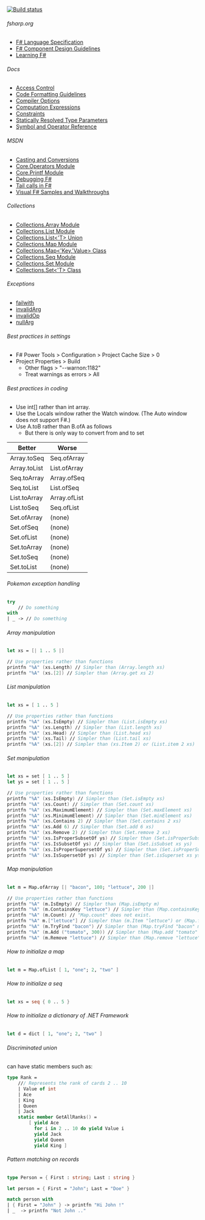 [![Build status](https://ci.appveyor.com/api/projects/status/awbxjohei2cpxnsp?svg=true)](https://ci.appveyor.com/project/tatsuya/fsharp-cheat-sheet)

###### fsharp.org
- [F# Language Specification](http://fsharp.org/specs/language-spec)
- [F# Component Design Guidelines](http://fsharp.org/specs/component-design-guidelines)
- [Learning F#](http://fsharp.org/learn.html)

###### Docs
- [Access Control](https://docs.microsoft.com/dotnet/articles/fsharp/language-reference/access-control)
- [Code Formatting Guidelines](https://docs.microsoft.com/dotnet/articles/fsharp/language-reference/code-formatting-guidelines)
- [Compiler Options](https://docs.microsoft.com/dotnet/articles/fsharp/language-reference/compiler-options)
- [Computation Expressions](https://docs.microsoft.com/dotnet/articles/fsharp/language-reference/computation-expressions)
- [Constraints](https://docs.microsoft.com/dotnet/articles/fsharp/language-reference/generics/constraints)
- [Statically Resolved Type Parameters](https://docs.microsoft.com/dotnet/articles/fsharp/language-reference/generics/statically-resolved-type-parameters)
- [Symbol and Operator Reference](https://docs.microsoft.com/dotnet/articles/fsharp/language-reference/symbol-and-operator-reference/index)

###### MSDN
- [Casting and Conversions](https://msdn.microsoft.com/visualfsharpdocs/conceptual/casting-and-conversions-%5bfsharp%5d)
- [Core.Operators Module](https://msdn.microsoft.com/visualfsharpdocs/conceptual/core.operators-module-%5bfsharp%5d)
- [Core.Printf Module](https://msdn.microsoft.com/visualfsharpdocs/conceptual/core.printf-module-%5bfsharp%5d)
- [Debugging F#](https://msdn.microsoft.com/library/ee843932.aspx)
- [Tail calls in F#](https://blogs.msdn.microsoft.com/fsharpteam/2011/07/08/tail-calls-in-f/)
- [Visual F# Samples and Walkthroughs](https://msdn.microsoft.com/visualfsharpdocs/conceptual/visual-fsharp-samples-and-walkthroughs)

###### Collections
- [Collections.Array Module](https://msdn.microsoft.com/visualfsharpdocs/conceptual/collections.array-module-%5bfsharp%5d)
- [Collections.List Module](https://msdn.microsoft.com/visualfsharpdocs/conceptual/collections.list-module-%5bfsharp%5d)
- [Collections.List<'T> Union](https://msdn.microsoft.com/visualfsharpdocs/conceptual/collections.list%5b't%5d-union-%5bfsharp%5d)
- [Collections.Map Module](https://msdn.microsoft.com/visualfsharpdocs/conceptual/collections.map-module-%5bfsharp%5d)
- [Collections.Map<'Key,'Value> Class](https://msdn.microsoft.com/visualfsharpdocs/conceptual/collections.map%5b'key,'value%5d-class-%5bfsharp%5d)
- [Collections.Seq Module](https://msdn.microsoft.com/visualfsharpdocs/conceptual/collections.seq-module-%5bfsharp%5d)
- [Collections.Set Module](https://msdn.microsoft.com/visualfsharpdocs/conceptual/collections.set-module-%5bfsharp%5d)
- [Collections.Set<'T> Class](https://msdn.microsoft.com/visualfsharpdocs/conceptual/collections.set%5B't%5D-class-%5Bfsharp%5D)

###### Exceptions
- [failwith](https://docs.microsoft.com/dotnet/articles/fsharp/language-reference/exception-handling/the-failwith-function)
- [invalidArg](https://docs.microsoft.com/dotnet/articles/fsharp/language-reference/exception-handling/the-invalidArg-function)
- [invalidOp](https://msdn.microsoft.com/visualfsharpdocs/conceptual/operators.invalidop%5b%27t%5d-function-%5bfsharp%5d)
- [nullArg](https://msdn.microsoft.com/visualfsharpdocs/conceptual/operators.nullarg%5b%27t%5d-function-%5bfsharp%5d)

###### Best practices in settings
- F# Power Tools > Configuration > Project Cache Size > 0
- Project Properties > Build
  - Other flags > "--warnon:1182"
  - Treat warnings as errors > All

###### Best practices in coding
- Use int[] rather than int array.
- Use the Locals window rather the Watch window. (The Auto window does not support F#.)
- Use A.toB rather than B.ofA as follows
  - But there is only way to convert from and to set

|Better|Worse|
|---|---|
|Array.toSeq|Seq.ofArray|
|Array.toList|List.ofArray|
|Seq.toArray|Array.ofSeq|
|Seq.toList|List.ofSeq|
|List.toArray|Array.ofList|
|List.toSeq|Seq.ofList|
|Set.ofArray|(none)|
|Set.ofSeq|(none)|
|Set.ofList|(none)|
|Set.toArray|(none)|
|Set.toSeq|(none)|
|Set.toList|(none)|

###### Pokemon exception handling
```fsharp
try
    // Do something
with
| _ -> // Do something
```

###### Array manipulation
```fsharp
let xs = [| 1 .. 5 |]

// Use properties rather than functions
printfn "%A" (xs.Length) // Simpler than (Array.length xs)
printfn "%A" (xs.[2]) // Simpler than (Array.get xs 2)
```

###### List manipulation
```fsharp
let xs = [ 1 .. 5 ]

// Use properties rather than functions
printfn "%A" (xs.IsEmpty) // Simpler than (List.isEmpty xs)
printfn "%A" (xs.Length) // Simpler than (List.length xs)
printfn "%A" (xs.Head) // Simpler than (List.head xs)
printfn "%A" (xs.Tail) // Simpler than (List.tail xs)
printfn "%A" (xs.[2]) // Simpler than (xs.Item 2) or (List.item 2 xs)
```

###### Set manipulation
```fsharp
let xs = set [ 1 .. 5 ]
let ys = set [ 1 .. 5 ]

// Use properties rather than functions
printfn "%A" (xs.IsEmpty) // Simpler than (Set.isEmpty xs)
printfn "%A" (xs.Count) // Simpler than (Set.count xs)
printfn "%A" (xs.MaximumElement) // Simpler than (Set.maxElement xs)
printfn "%A" (xs.MinimumElement) // Simpler than (Set.minElement xs)
printfn "%A" (xs.Contains 2) // Simpler than (Set.contains 2 xs)
printfn "%A" (xs.Add 6) // Simpler than (Set.add 6 xs)
printfn "%A" (xs.Remove 2) // Simpler than (Set.remove 2 xs)
printfn "%A" (xs.IsProperSubsetOf ys) // Simpler than (Set.isProperSubset xs ys)
printfn "%A" (xs.IsSubsetOf ys) // Simpler than (Set.isSubset xs ys)
printfn "%A" (xs.IsProperSupersetOf ys) // Simpler than (Set.isProperSuperset xs ys)
printfn "%A" (xs.IsSupersetOf ys) // Simpler than (Set.isSuperset xs ys)
```

###### Map manipulation
```fsharp
let m = Map.ofArray [| "bacon", 100; "lettuce", 200 |]

// Use properties rather than functions
printfn "%A" (m.IsEmpty) // Simpler than (Map.isEmpty m)
printfn "%A" (m.ContainsKey "lettuce") // Simpler than (Map.containsKey "lettuce" m)
printfn "%A" (m.Count) // "Map.count" does not exist.
printfn "%A" m.["lettuce"] // Simpler than (m.Item "lettuce") or (Map.find "lettuce" m)
printfn "%A" (m.TryFind "bacon") // Simpler than (Map.tryFind "bacon" m)
printfn "%A" (m.Add ("tomato", 300)) // Simpler than (Map.add "tomato" 300 m)
printfn "%A" (m.Remove "lettuce") // Simpler than (Map.remove "lettuce" m)
```

###### How to initialize a map
```fsharp
let m = Map.ofList [ 1, "one"; 2, "two" ]
```

###### How to initialize a seq
```fsharp
let xs = seq { 0 .. 5 }
```

###### How to initialize a dictionary of .NET Framework
```fsharp
let d = dict [ 1, "one"; 2, "two" ]
```

###### Discriminated union
can have static members such as:
```fsharp
type Rank = 
    /// Represents the rank of cards 2 .. 10
    | Value of int
    | Ace
    | King
    | Queen
    | Jack
    static member GetAllRanks() = 
        [ yield Ace
          for i in 2 .. 10 do yield Value i
          yield Jack
          yield Queen
          yield King ]
```

###### Pattern matching on records
```fsharp
type Person = { First : string; Last : string }

let person = { First = "John"; Last = "Doe" }

match person with 
| { First = "John" } -> printfn "Hi John !" 
| _  -> printfn "Not John .."
```
